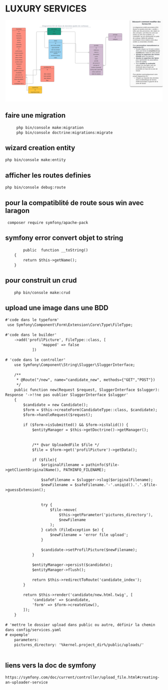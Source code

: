 # LUXURY SERVICES

![diagram](diagram/db.svg)

## faire une migration
```shell
     php bin/console make:migration
     php bin/console doctrine:migrations:migrate
```


## wizard creation entity
```shell
php bin/console make:entity
```
## afficher les routes definies
```shell
php bin/console debug:route
```
## pour la compatiblité de route sous win avec laragon
```shell
 composer require symfony/apache-pack 
```

## symfony error convert objet to string
```shell
        public  function __toString()
    {
        return $this->getName();
    }
```

## pour construit un crud
```shell
    php bin/console make:crud
```

## upload une image dans une BDD
```shell
#'code dans le typeform' 
 use Symfony\Component\Form\Extension\Core\Type\FileType;

#'code dans le builder'
    ->add('profilPicture', FileType::class, [
                'mapped' => false
            ])
    
# 'code dans le controller'
    use Symfony\Component\String\Slugger\SluggerInterface;

    /**
     * @Route("/new", name="candidate_new", methods={"GET","POST"})
     */
    public function new(Request $request, SluggerInterface $slugger): Response '->!!ne pas oublier SluggerInterface $slugger'
    {
        $candidate = new Candidate();
        $form = $this->createForm(CandidateType::class, $candidate);
        $form->handleRequest($request);

        if ($form->isSubmitted() && $form->isValid()) {
            $entityManager = $this->getDoctrine()->getManager();


            /** @var UploadedFile $file */
            $file = $form->get('profilPicture')->getData();

            if ($file){
                $originalFilename = pathinfo($file->getClientOriginalName(), PATHINFO_FILENAME);
               
                $safeFilename = $slugger->slug($originalFilename);
                $newFilename = $safeFilename.'-'.uniqid().'.'.$file->guessExtension();

                
                try {
                    $file->move(
                        $this->getParameter('pictures_directory'),
                        $newFilename
                    );
                } catch (FileException $e) {
                    $newFilename = 'error file upload';
                }

                $candidate->setProfilPicture($newFilename);
            }

            $entityManager->persist($candidate);
            $entityManager->flush();

            return $this->redirectToRoute('candidate_index');
        }

        return $this->render('candidate/new.html.twig', [
            'candidate' => $candidate,
            'form' => $form->createView(),
        ]);
    }

# 'mettre le dossier upload dans public ou autre, définir la chemin dans config/services.yaml
# expemple'
    parameters:
    pictures_directory: '%kernel.project_dir%/public/uploads/'


 ```
## liens vers la doc de symfony
    https://symfony.com/doc/current/controller/upload_file.html#creating-an-uploader-service